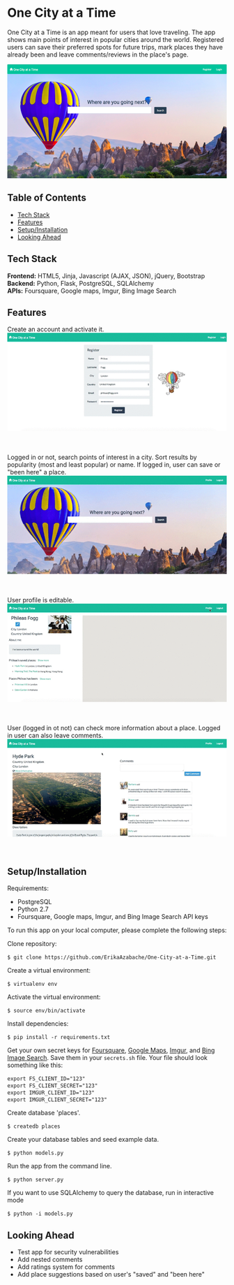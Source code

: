 # One City at a Time
One City at a Time is an app meant for users that love traveling. The app shows main points of interest in popular cities around the world. Registered users can save their preferred spots for future trips, mark places they have already been and leave comments/reviews in the place's page.

<img src="/static/images/_readme/OCAAT_homepage.png">

## Table of Contents

* [Tech Stack](#tech-stack)
* [Features](#features)
* [Setup/Installation](#installation)
* [Looking Ahead](#future)

## <a name="tech-stack"></a>Tech Stack

__Frontend:__ HTML5, Jinja, Javascript (AJAX, JSON), jQuery, Bootstrap <br/>
__Backend:__ Python, Flask, PostgreSQL, SQLAlchemy <br/>
__APIs:__ Foursquare, Google maps, Imgur, Bing Image Search <br/>

## <a name="features"></a>Features
Create an account and activate it.<br/>
<img src="/static/images/_readme/OCAAT_Registration.gif">
<br/><br/><br/>

Logged in or not, search points of interest in a city. Sort results by popularity (most and least popular) or name. If logged in, user can save or "been here" a place.<br/>
<img src="/static/images/_readme/OCAAT_Search.gif">
<br/><br/><br/>

User profile is editable.<br/>
<img src="/static/images/_readme/OCAAT_EditProfile.gif">
<br/><br/><br/>

User (logged in ot not) can check more information about a place. Logged in user can also leave comments.<br/>
<img src="/static/images/_readme/OCAAT_LeaveComments.gif">
<br/><br/><br/>

## <a name="installation"></a>Setup/Installation

Requirements:

- PostgreSQL
- Python 2.7
- Foursquare, Google maps, Imgur, and Bing Image Search API keys

To run this app on your local computer, please complete the following steps:

Clone repository:
```
$ git clone https://github.com/ErikaAzabache/One-City-at-a-Time.git
```
Create a virtual environment:
```
$ virtualenv env
```
Activate the virtual environment:
```
$ source env/bin/activate
```
Install dependencies:
```
$ pip install -r requirements.txt
```
Get your own secret keys for [Foursquare](https://developer.foursquare.com), [Google Maps](https://developers.google.com/maps/), [Imgur](https://api.imgur.com/oauth2), and [Bing Image Search](https://www.microsoft.com/cognitive-services/en-us/bing-image-search-api). Save them in your `secrets.sh` file. Your file should look something like this:
```
export FS_CLIENT_ID="123"
export FS_CLIENT_SECRET="123"
export IMGUR_CLIENT_ID="123"
export IMGUR_CLIENT_SECRET="123"
```
Create database 'places'.
```
$ createdb places
```
Create your database tables and seed example data.
```
$ python models.py
```
Run the app from the command line.
```
$ python server.py
```
If you want to use SQLAlchemy to query the database, run in interactive mode
```
$ python -i models.py
```
## <a name="future"></a>Looking Ahead
* Test app for security vulnerabilities 
* Add nested comments
* Add ratings system for comments
* Add place suggestions based on user's "saved" and "been here"
